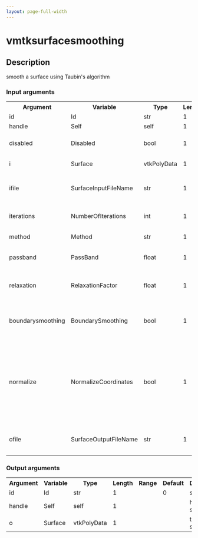 ```yaml
---
layout: page-full-width
---
```

<h1>vmtksurfacesmoothing</h1>
<h2>Description</h2>
smooth a surface using Taubin's algorithm
<h3>Input arguments</h3>
<table class="vmtkscripts">
<tr>
<th>Argument</th><th>Variable</th><th>Type</th><th>Length</th><th>Range</th><th>Default</th><th>Description</th>
</tr>
<tr><td>id</td><td>Id</td><td>str</td><td>1</td><td></td><td>0</td><td>script id</td>
</tr>
<tr><td>handle</td><td>Self</td><td>self</td><td>1</td><td></td><td></td><td>handle to self</td>
</tr>
<tr><td>disabled</td><td>Disabled</td><td>bool</td><td>1</td><td></td><td>0</td><td>disable execution and piping</td>
</tr>
<tr><td>i</td><td>Surface</td><td>vtkPolyData</td><td>1</td><td></td><td></td><td>the input surface</td>
</tr>
<tr><td>ifile</td><td>SurfaceInputFileName</td><td>str</td><td>1</td><td></td><td></td><td>filename for the default Surface reader</td>
</tr>
<tr><td>iterations</td><td>NumberOfIterations</td><td>int</td><td>1</td><td>(0,)</td><td>1</td><td>number of iterations (e.g. 25)</td>
</tr>
<tr><td>method</td><td>Method</td><td>str</td><td>1</td><td>["taubin","laplace"]</td><td>taubin</td><td>smoothing method</td>
</tr>
<tr><td>passband</td><td>PassBand</td><td>float</td><td>1</td><td></td><td>1.0</td><td>pass band (e.g. 0.1) - taubin only</td>
</tr>
<tr><td>relaxation</td><td>RelaxationFactor</td><td>float</td><td>1</td><td>(0.0,)</td><td>0.01</td><td>relaxation factor (e.g. 0.01) - laplace only</td>
</tr>
<tr><td>boundarysmoothing</td><td>BoundarySmoothing</td><td>bool</td><td>1</td><td></td><td>1</td><td>toggle allow change of position of boundary points</td>
</tr>
<tr><td>normalize</td><td>NormalizeCoordinates</td><td>bool</td><td>1</td><td></td><td>1</td><td>toggle normalization of coordinates prior to filtering to minimize spurious translation effects - taubin only</td>
</tr>
<tr><td>ofile</td><td>SurfaceOutputFileName</td><td>str</td><td>1</td><td></td><td></td><td>filename for the default Surface writer</td>
</tr>
</table><h3>Output arguments</h3>
<table class="vmtkscripts">
<tr>
<th>Argument</th><th>Variable</th><th>Type</th><th>Length</th><th>Range</th><th>Default</th><th>Description</th>
</tr>
<tr><td>id</td><td>Id</td><td>str</td><td>1</td><td></td><td>0</td><td>script id</td>
</tr>
<tr><td>handle</td><td>Self</td><td>self</td><td>1</td><td></td><td></td><td>handle to self</td>
</tr>
<tr><td>o</td><td>Surface</td><td>vtkPolyData</td><td>1</td><td></td><td></td><td>the output surface</td>
</tr>
</table>
